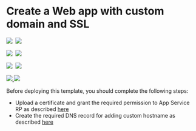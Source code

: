 # Create a Web app with custom domain and SSL

<IMG SRC="https://azbotstorage.blob.core.windows.net/badges/201-web-app-custom-domain-and-ssl/PublicLastTestDate.svg" />&nbsp;
<IMG SRC="https://azbotstorage.blob.core.windows.net/badges/201-web-app-custom-domain-and-ssl/PublicDeployment.svg" />&nbsp;

<IMG SRC="https://azbotstorage.blob.core.windows.net/badges/201-web-app-custom-domain-and-ssl/FairfaxLastTestDate.svg" />&nbsp;
<IMG SRC="https://azbotstorage.blob.core.windows.net/badges/201-web-app-custom-domain-and-ssl/FairfaxDeployment.svg" />&nbsp;

<IMG SRC="https://azbotstorage.blob.core.windows.net/badges/201-web-app-custom-domain-and-ssl/BestPracticeResult.svg" />&nbsp;
<IMG SRC="https://azbotstorage.blob.core.windows.net/badges/201-web-app-custom-domain-and-ssl/CredScanResult.svg" />&nbsp;

<a href="https://portal.azure.com/#create/Microsoft.Template/uri/https%3A%2F%2Fraw.githubusercontent.com%2Fazure%2Fazure-quickstart-templates%2Fmaster%2F201-web-app-custom-domain-and-ssl%2Fazuredeploy.json" target="_blank">
    <img src="http://azuredeploy.net/deploybutton.png"/>
</a>
<a href="http://armviz.io/#/?load=https%3A%2F%2Fraw.githubusercontent.com%2FAzure%2Fazure-quickstart-templates%2Fmaster%2F201-web-app-custom-domain-and-ssl%2Fazuredeploy.json" target="_blank">
    <img src="http://armviz.io/visualizebutton.png"/>
</a>

<P>
Before deploying this template, you should complete the following steps: <br />
<ul>
<li>Upload a certificate and grant the required permission to App Service RP as described <a href="https://github.com/Azure/azure-quickstart-templates/tree/master/201-web-app-certificate-from-key-vault">here</a></li>
<li>Create the required DNS record for adding custom hostname as described <a href="https://docs.microsoft.com/en-us/azure/app-service-web/web-sites-custom-domain-name">here</a></li>
</ul>
</P>
